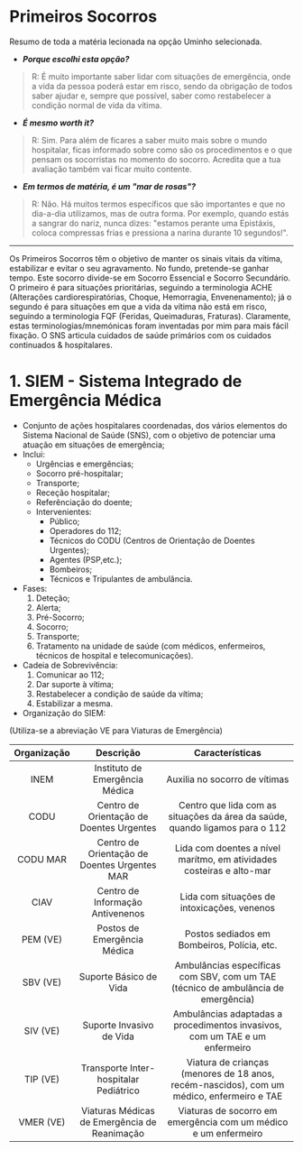 # Primeiros Socorros
 Resumo de toda a matéria lecionada na opção Uminho selecionada.
 - __*Porque escolhi esta opção?*__ 
 > R: É muito importante saber lidar com situações de emergência, onde a vida da pessoa poderá estar em risco, sendo da obrigação de todos saber ajudar e, sempre que possível, saber como restabelecer a condição normal de vida da vítima.
 - __*É mesmo worth it?*__ 
 > R: Sim. Para além de ficares a saber muito mais sobre o mundo hospitalar, ficas informado sobre como são os procedimentos e o que pensam os socorristas no momento do socorro. Acredita que a tua avaliação também vai ficar muito contente.
 - __*Em termos de matéria, é um "mar de rosas"?*__ 
 > R: Não. Há muitos termos específicos que são importantes e que no dia-a-dia utilizamos, mas de outra forma. Por exemplo, quando estás a sangrar do nariz, nunca dizes: "estamos perante uma Epistáxis, coloca compressas frias e pressiona a narina durante 10 segundos!".
- - - - - - - - - - - - - - - - - - - - - - - - - - - - - - - - - - - - - - - - - - - - - - - - - - - - - - - - - - - - - - - - - - - - - - - - - - - - - - - - - -
 Os Primeiros Socorros têm o objetivo de manter os sinais vitais da vítima, estabilizar e evitar o seu agravamento. No fundo, pretende-se ganhar tempo. Este socorro divide-se em Socorro Essencial e Socorro Secundário. O primeiro é para situações prioritárias, seguindo a terminologia ACHE (Alterações cardiorespiratórias, Choque, Hemorragia, Envenenamento); já o segundo é para situações em que a vida da vítima não está em risco, seguindo a terminologia FQF (Feridas, Queimaduras, Fraturas). Claramente, estas terminologias/mnemónicas foram inventadas por mim para mais fácil fixação. O SNS articula cuidados de saúde primários com os cuidados continuados & hospitalares.
 
# 1. SIEM - Sistema Integrado de Emergência Médica
- Conjunto de ações hospitalares coordenadas, dos vários elementos do Sistema Nacional de Saúde (SNS), com o objetivo de potenciar uma atuação em situações de emergência;
- Inclui:
   - Urgências e emergências;
   - Socorro pré-hospitalar;
   - Transporte;
   - Receção hospitalar;
   - Referênciação do doente;
   - Intervenientes:
      - Público;
      - Operadores do 112;
      - Técnicos do CODU (Centros de Orientação de Doentes Urgentes);
      - Agentes (PSP,etc.);
      - Bombeiros;
      - Técnicos e Tripulantes de ambulância.
- Fases:
   1. Deteção;
   2. Alerta;
   3. Pré-Socorro;
   4. Socorro;
   5. Transporte;
   6. Tratamento na unidade de saúde (com médicos, enfermeiros, técnicos de hospital e telecomunicações).
- Cadeia de Sobrevivência:
   1. Comunicar ao 112;
   2. Dar suporte à vítima;
   3. Restabelecer a condição de saúde da vítima;
   4. Estabilizar a mesma.
- Organização do SIEM:

(Utiliza-se a abreviação VE para Viaturas de Emergência)

Organização | Descrição                                    | Características
:--------:  | :------------------------------------------: | :-------------------------------------------------------------------------------------:
INEM        | Instituto de Emergência Médica               | Auxilia no socorro de vítimas
CODU        | Centro de Orientação de Doentes Urgentes     | Centro que lida com as situações da área da saúde, quando ligamos para o 112
CODU MAR    | Centro de Orientação de Doentes Urgentes MAR | Lida com doentes a nível marítmo, em atividades costeiras e alto-mar
CIAV        | Centro de Informação Antivenenos             | Lida com situações de intoxicações, venenos
PEM (VE)    | Postos de Emergência Médica                  | Postos sediados em Bombeiros, Polícia, etc.
SBV (VE)    | Suporte Básico de Vida                       | Ambulâncias específicas com SBV, com um TAE (técnico de ambulãncia de emergência)
SIV (VE)    | Suporte Invasivo de Vida                     | Ambulâncias adaptadas a procedimentos invasivos, com um TAE e um enfermeiro
TIP (VE)    | Transporte Inter-hospitalar Pediátrico       | Viatura de crianças (menores de 18 anos, recém-nascidos), com um médico, enfermeiro e TAE
VMER (VE)   | Viaturas Médicas de Emergência de Reanimação | Viaturas de socorro em emergência com um médico e um enfermeiro
